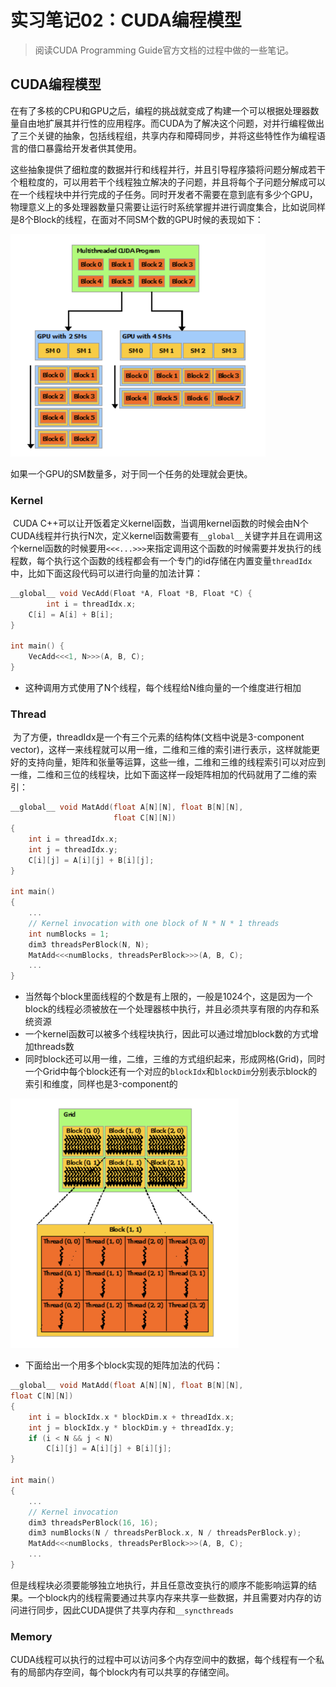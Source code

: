 # 实习笔记02：CUDA编程模型

> 阅读CUDA Programming Guide官方文档的过程中做的一些笔记。

## CUDA编程模型

​	  在有了多核的CPU和GPU之后，编程的挑战就变成了构建一个可以根据处理器数量自由地扩展其并行性的应用程序。而CUDA为了解决这个问题，对并行编程做出了三个关键的抽象，包括线程组，共享内存和障碍同步，并将这些特性作为编程语言的借口暴露给开发者供其使用。

​	  这些抽象提供了细粒度的数据并行和线程并行，并且引导程序猿将问题分解成若干个粗粒度的，可以用若干个线程独立解决的子问题，并且将每个子问题分解成可以在一个线程块中并行完成的子任务。同时开发者不需要在意到底有多少个GPU，物理意义上的多处理器数量只需要让运行时系统掌握并进行调度集合，比如说同样是8个Block的线程，在面对不同SM个数的GPU时候的表现如下：

<img src="static/image-20210727173657628.png" alt="image-20210727173657628" style="zoom:50%;" />

如果一个GPU的SM数量多，对于同一个任务的处理就会更快。

### Kernel

​	  CUDA C++可以让开饭着定义kernel函数，当调用kernel函数的时候会由N个CUDA线程并行执行N次，定义kernel函数需要有`__global__`关键字并且在调用这个kernel函数的时候要用`<<<...>>>`来指定调用这个函数的时候需要并发执行的线程数，每个执行这个函数的线程都会有一个专门的id存储在内置变量`threadIdx`中，比如下面这段代码可以进行向量的加法计算：

```c++
__global__ void VecAdd(Float *A, Float *B, Float *C) {
		int i = threadIdx.x;
  	C[i] = A[i] + B[i];
}

int main() {
  	VecAdd<<<1, N>>>(A, B, C);
}
```

- 这种调用方式使用了N个线程，每个线程给N维向量的一个维度进行相加

### Thread

​	  为了方便，threadIdx是一个有三个元素的结构体(文档中说是3-component vector)，这样一来线程就可以用一维，二维和三维的索引进行表示，这样就能更好的支持向量，矩阵和张量等运算，这些一维，二维和三维的线程索引可以对应到一维，二维和三位的线程块，比如下面这样一段矩阵相加的代码就用了二维的索引：

```c++
__global__ void MatAdd(float A[N][N], float B[N][N],
                       float C[N][N])
{
    int i = threadIdx.x;
    int j = threadIdx.y;
    C[i][j] = A[i][j] + B[i][j];
}

int main()
{
    ...
    // Kernel invocation with one block of N * N * 1 threads
    int numBlocks = 1;
    dim3 threadsPerBlock(N, N);
    MatAdd<<<numBlocks, threadsPerBlock>>>(A, B, C);
    ...
}
```

- 当然每个block里面线程的个数是有上限的，一般是1024个，这是因为一个block的线程必须被放在一个处理器核中执行，并且必须共享有限的内存和系统资源
- 一个kernel函数可以被多个线程块执行，因此可以通过增加block数的方式增加threads数
- 同时block还可以用一维，二维，三维的方式组织起来，形成网格(Grid)，同时一个Grid中每个block还有一个对应的`blockIdx`和`blockDim`分别表示block的索引和维度，同样也是3-component的

<img src="static/image-20210727200310131.png" alt="image-20210727200310131" style="zoom: 50%;" />

- 下面给出一个用多个block实现的矩阵加法的代码：

```c++
__global__ void MatAdd(float A[N][N], float B[N][N],
float C[N][N])
{
    int i = blockIdx.x * blockDim.x + threadIdx.x;
    int j = blockIdx.y * blockDim.y + threadIdx.y;
    if (i < N && j < N)
        C[i][j] = A[i][j] + B[i][j];
}

int main()
{
    ...
    // Kernel invocation
    dim3 threadsPerBlock(16, 16);
    dim3 numBlocks(N / threadsPerBlock.x, N / threadsPerBlock.y);
    MatAdd<<<numBlocks, threadsPerBlock>>>(A, B, C);
    ...
}
```

但是线程块必须要能够独立地执行，并且任意改变执行的顺序不能影响运算的结果。一个block内的线程需要通过共享内存来共享一些数据，并且需要对内存的访问进行同步，因此CUDA提供了共享内存和`__syncthreads` 

### Memory

​	  CUDA线程可以执行的过程中可以访问多个内存空间中的数据，每个线程有一个私有的局部内存空间，每个block内有可以共享的存储空间。



















